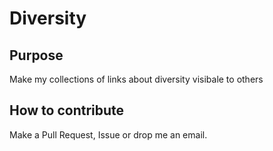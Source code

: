 # Diversity

## Purpose
Make my collections of links about diversity visibale to others

## How to contribute
Make a Pull Request, Issue or drop me an email.
